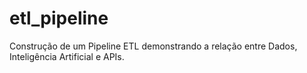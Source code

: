 # etl_pipeline
Construção de um Pipeline ETL demonstrando a relação entre Dados, Inteligência Artificial e APIs. 
